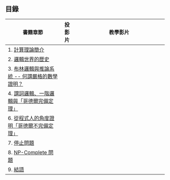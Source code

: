 ## 目錄

| 書籍章節                     |   投影片   | 教學影片                           |
|------------------------------|------------|------------------------------------|
| 1. [計算理論簡介](basic.html)           |         | 　　　　　　　　　　　　　　　　　 |
| 2. [邏輯世界的歷史](logicHistory.html) |        | 　　　　　　　　　　　　　　　　　 |
| 3. [布林邏輯與推論系統 -- 何謂嚴格的數學證明？](logicBoolean.html) |        | 　　　　　　　　　　　　　　　　　 |
| 4. [謂詞邏輯、一階邏輯與「哥德爾完備定理」](logicFOL.html)      |       |                                    |
| 6. [從程式人的角度證明「哥德爾不完備定理」](logicGodel.html)  |       |                                    |
| 7. [停止問題](haltingProblem.html) |      |                                    |
| 8. [NP-Complete 問題](NP-complete.html) |      |                                    |
| 9. [結語](conclusion.html) |      |                                    |

